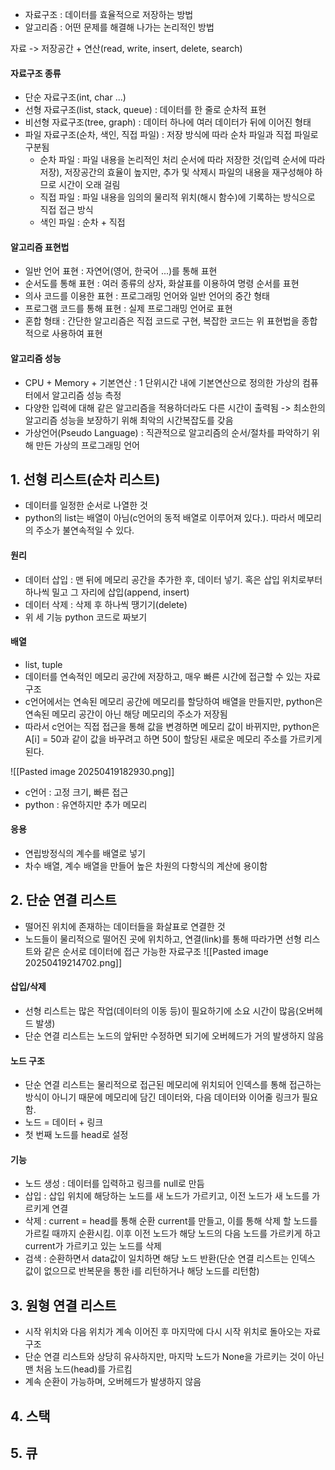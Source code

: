 - 자료구조 : 데이터를 효율적으로 저장하는 방법
- 알고리즘 : 어떤 문제를 해결해 나가는 논리적인 방법

자료 -> 저장공간 + 연산(read, write, insert, delete, search)

#### 자료구조 종류 
- 단순 자료구조(int, char ...)
- 선형 자료구조(list, stack, queue) : 데이터를 한 줄로 순차적 표현
- 비선형 자료구조(tree, graph) : 데이터 하나에 여러 데이터가 뒤에 이어진 형태
- 파일 자료구조(순차, 색인, 직접 파일) : 저장 방식에 따라 순차 파일과 직접 파일로 구분됨
	- 순차 파일 : 파일 내용을 논리적인 처리 순서에 따라 저장한 것(입력 순서에 따라 저장), 저장공간의 효율이 높지만, 추가 및 삭제시 파일의 내용을 재구성해야 하므로 시간이 오래 걸림
	- 직접 파일 : 파일 내용을 임의의 물리적 위치(해시 함수)에 기록하는 방식으로 직접 접근 방식
	- 색인 파일 : 순차 + 직접

#### 알고리즘 표현법 
- 일반 언어 표현 : 자연어(영어, 한국어 ...)를 통해 표현
- 순서도를 통해 표현 : 여러 종류의 상자, 화살표를 이용하여 명령 순서를 표현
- 의사 코드를 이용한 표현 : 프로그래밍 언어와 일반 언어의 중간 형태 
- 프로그램 코드를 통해 표현 : 실제 프로그래밍 언어로 표현
- 혼합 형태 : 간단한 알고리즘은 직접 코드로 구현, 복잡한 코드는 위 표현법을 종합적으로 사용하여 표현

#### 알고리즘 성능
- CPU + Memory + 기본연산 : 1 단위시간 내에 기본연산으로 정의한 가상의 컴퓨터에서 알고리즘 성능 측정
- 다양한 입력에 대해 같은 알고리즘을 적용하더라도 다른 시간이 출력됨 -> 최소한의 알고리즘 성능을 보장하기 위해 최악의 시간복잡도를 갖음
- 가상언어(Pseudo Language) : 직관적으로 알고리즘의 순서/절차를 파악하기 위해 만든 가상의 프로그래밍 언어 


## 1. 선형 리스트(순차 리스트)
- 데이터를 일정한 순서로 나열한 것
- python의 list는 배열이 아님(c언어의 동적 배열로 이루어져 있다.). 따라서 메모리의 주소가 불연속적일 수 있다.

#### 원리
- 데이터 삽입 : 맨 뒤에 메모리 공간을 추가한 후, 데이터 넣기. 혹은 삽입 위치로부터 하나씩 밀고 그 자리에 삽입(append, insert)
- 데이터 삭제 : 삭제 후 하나씩 땡기기(delete)
- 위 세 기능 python 코드로 짜보기

#### 배열
- list, tuple
- 데이터를 연속적인 메모리 공간에 저장하고, 매우 빠른 시간에 접근할 수 있는 자료구조
- c언어에서는 연속된 메모리 공간에 메모리를 할당하여 배열을 만들지만, python은 연속된 메모리 공간이 아닌 해당 메모리의 주소가 저장됨
- 따라서 c언어는 직접 접근을 통해 값을 변경하면 메모리 값이 바뀌지만, python은 A[i] = 50과 같이 값을 바꾸려고 하면 50이 할당된 새로운 메모리 주소를 가르키게 된다.

![[Pasted image 20250419182930.png]]

- c언어 : 고정 크기, 빠른 접근
- python : 유연하지만 추가 메모리

#### 응용
- 연립방정식의 계수를 배열로 넣기
- 차수 배열, 계수 배열을 만들어 높은 차원의 다항식의 계산에 용이함

## 2. 단순 연결 리스트
- 떨어진 위치에 존재하는 데이터들을 화살표로 연결한 것
- 노드들이 물리적으로 떨어진 곳에 위치하고, 연결(link)를 통해 따라가면 선형 리스트와 같은 순서로 데이터에 접근 가능한 자료구조
![[Pasted image 20250419214702.png]]

#### 삽입/삭제
- 선형 리스트는 많은 작업(데이터의 이동 등)이 필요하기에 소요 시간이 많음(오버헤드 발생)
- 단순 연결 리스트는 노드의 앞뒤만 수정하면 되기에 오버헤드가 거의 발생하지 않음

#### 노드 구조
- 단순 연결 리스트는 물리적으로 접근된 메모리에 위치되어 인덱스를 통해 접근하는 방식이 아니기 때문에 메모리에 담긴 데이터와, 다음 데이터와 이어줄 링크가 필요함. 
- 노드 = 데이터 + 링크
- 첫 번째 노드를 head로 설정

#### 기능
- 노드 생성 : 데이터를 입력하고 링크를 null로 만듬
- 삽입 : 삽입 위치에 해당하는 노드를 새 노드가 가르키고, 이전 노드가 새 노드를 가르키게 연결
- 삭제 : current = head를 통해 순환 current를 만들고, 이를 통해 삭제 할 노드를 가르킬 때까지 순환시킴. 이후 이전 노드가 해당 노드의 다음 노드를 가르키게 하고 current가 가르키고 있는 노드를 삭제
- 검색 : 순환하면서 data값이 일치하면 해당 노드 반환(단순 연결 리스트는 인덱스 값이 없으므로 반복문을 통한 i를 리턴하거나 해당 노드를 리턴함)


## 3. 원형 연결 리스트
- 시작 위치와 다음 위치가 계속 이어진 후 마지막에 다시 시작 위치로 돌아오는 자료구조
- 단순 연결 리스트와 상당히 유사하지만, 마지막 노드가 None을 가르키는 것이 아닌 맨 처음 노드(head)를 가르킴
- 계속 순환이 가능하며, 오버헤드가 발생하지 않음


## 4. 스택



## 5. 큐